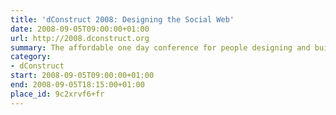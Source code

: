 ```yaml
---
title: 'dConstruct 2008: Designing the Social Web'
date: 2008-09-05T09:00:00+01:00
url: http://2008.dconstruct.org
summary: The affordable one day conference for people designing and building the latest generation of social web applications.
category:
- dConstruct
start: 2008-09-05T09:00:00+01:00
end: 2008-09-05T18:15:00+01:00
place_id: 9c2xrvf6+fr
---
```

